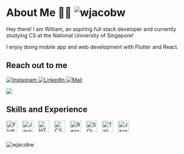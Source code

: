 # About Me 👋✨ <img src="https://komarev.com/ghpvc/?username=wjacobw&label=visitors&color=121212&style=flat" alt="wjacobw" />

<p> Hey there! I am William, an aspiring full stack developer and currently studying CS at the National University of Singapore! </p>
<p>I enjoy doing mobile app and web development with Flutter and React. </p>

## Reach out to me
<p>
<a href="https://www.instagram.com/itswilliamjacob">
  <img alt="Instagram" src="https://img.shields.io/badge/Instagram-E4405F?style=for-the-badge&logo=instagram&logoColor=white"/>
</a>
<a href="https://www.linkedin.com/in/williamjacobw/">
  <img alt="LinkedIn" src="https://img.shields.io/badge/linkedin%20-%230077B5.svg?&style=for-the-badge&logo=linkedin&logoColor=white"/>
</a>
<a href="mailto:williamjacob0910@gmail.com">
  <img alt="Mail" src="https://img.shields.io/badge/Gmail-D14836?style=for-the-badge&logo=gmail&logoColor=white"/>
</a>
</p>

<p float="left">
  <a href="https://github.com/wjacobw/">
  <img align="center" src="https://github-readme-stats.vercel.app/api?username=wjacobw&count_private=true&hide_rank=false&show_icons=true&theme=react&include_all_commits=true&title_color=eeebe3&icon_color=eeebe3&custom_title=My%20GitHub%20Stats" />
</a>


## Skills and Experience
<img align="left" alt="Flutter" width="30px" style="padding-right:10px;" src="https://cdn.jsdelivr.net/gh/devicons/devicon/icons/flutter/flutter-plain.svg" />
<img align="left" alt="JavaScript" width="30px" style="padding-right:10px;" src="https://cdn.jsdelivr.net/gh/devicons/devicon/icons/javascript/javascript-original.svg" />
<img align="left" alt="HTML" width="30px" style="padding-right:10px;" src="https://cdn.jsdelivr.net/gh/devicons/devicon/icons/html5/html5-original.svg" />
<img align="left" alt="CSS" width="30px" style="padding-right:10px;" src="https://cdn.jsdelivr.net/gh/devicons/devicon/icons/css3/css3-original.svg" />
<img align="left" alt="React" width="30px" style="padding-right:10px;" src="https://cdn.jsdelivr.net/gh/devicons/devicon/icons/react/react-original.svg" />
<img align="left" alt="SQL" width="30px" style="padding-right:10px;" src="https://cdn.jsdelivr.net/gh/devicons/devicon/icons/postgresql/postgresql-plain.svg" />
<img align="left" alt="Tailwind" width="30px" style="padding-right:10px;" src="https://cdn.jsdelivr.net/gh/devicons/devicon/icons/tailwindcss/tailwindcss-plain.svg" />
<img align="left" alt="Java" width="30px" style="padding-right:10px;" src="https://cdn.jsdelivr.net/gh/devicons/devicon/icons/java/java-original-wordmark.svg" />
</br >

#

<p float="left">
   <img align="left" src="https://github-readme-stats.vercel.app/api/top-langs?username=wjacobw&show_icons=true&locale=en&layout=compact&theme=react&title_color=eeebe3" alt="wjacobw" />
</p>

  </a>
</p>


